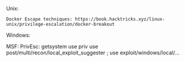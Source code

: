 Unix:

	Docker Escape techniques: https://book.hacktricks.xyz/linux-unix/privilege-escalation/docker-breakout

Windows:

MSF:
	PrivEsc:
	    getsystem
	    use priv
	    use post/multi/recon/local_exploit_suggester  ;  use exploit/windows/local/...
